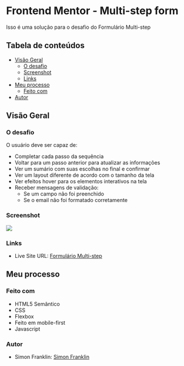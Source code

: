 # Frontend Mentor - Multi-step form 

Isso é uma solução para o desafio do Formulário Multi-step

## Tabela de conteúdos

- [Visão Geral](#visão-geral)
  - [O desafio](#o-desafio)
  - [Screenshot](#screenshot)
  - [Links](#links)
- [Meu processo](#meu-processo)
  - [Feito com](#feito-com)
- [Autor](#autor)


## Visão Geral

### O desafio

O usuário deve ser capaz de:

- Completar cada passo da sequência
- Voltar para um passo anterior para atualizar as informações
- Ver um sumário com suas escolhas no final e confirmar
- Ver um layout diferente de acordo com o tamanho da tela
- Ver efeitos hover para os elementos interativos na tela
- Receber mensagens de validação:
  - Se um campo não foi preenchido
  - Se o email não foi formatado corretamente

### Screenshot

![](./screenshot.jpg)

### Links

- Live Site URL: [Formulário Multi-step](https://simonfranklin1.github.io/formulario-multi-step/)

## Meu processo

### Feito com

- HTML5 Semântico
- CSS
- Flexbox
- Feito em mobile-first
- Javascript

### Autor
- Simon Franklin: [Simon Franklin](https://github.com/simonfranklin1)
